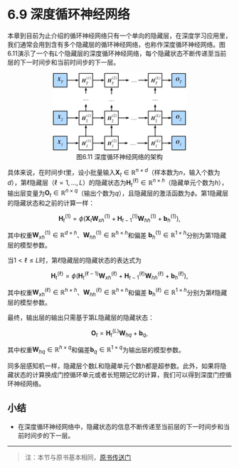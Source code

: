 # 6.9 深度循环神经网络

本章到目前为止介绍的循环神经网络只有一个单向的隐藏层，在深度学习应用里，我们通常会用到含有多个隐藏层的循环神经网络，也称作深度循环神经网络。图6.11演示了一个有$L$个隐藏层的深度循环神经网络，每个隐藏状态不断传递至当前层的下一时间步和当前时间步的下一层。

<div align=center>
<img width="300" src="../img/chapter06/6.9_deep-rnn.svg"/>
</div>
<div align=center>图6.11 深度循环神经网络的架构</div>


具体来说，在时间步$t$里，设小批量输入$\boldsymbol{X}_t \in \mathbb{R}^{n \times d}$（样本数为$n$，输入个数为$d$），第$\ell$隐藏层（$\ell=1,\ldots,L$）的隐藏状态为$\boldsymbol{H}_t^{(\ell)}  \in \mathbb{R}^{n \times h}$（隐藏单元个数为$h$），输出层变量为$\boldsymbol{O}_t \in \mathbb{R}^{n \times q}$（输出个数为$q$），且隐藏层的激活函数为$\phi$。第1隐藏层的隐藏状态和之前的计算一样：

$$\boldsymbol{H}_t^{(1)} = \phi(\boldsymbol{X}_t \boldsymbol{W}_{xh}^{(1)} + \boldsymbol{H}_{t-1}^{(1)} \boldsymbol{W}_{hh}^{(1)}  + \boldsymbol{b}_h^{(1)}),$$


其中权重$\boldsymbol{W}_{xh}^{(1)} \in \mathbb{R}^{d \times h}$、$\boldsymbol{W}_{hh}^{(1)} \in \mathbb{R}^{h \times h}$和偏差 $\boldsymbol{b}_h^{(1)} \in \mathbb{R}^{1 \times h}$分别为第1隐藏层的模型参数。

当$1 < \ell \leq L$时，第$\ell$隐藏层的隐藏状态的表达式为

$$\boldsymbol{H}_t^{(\ell)} = \phi(\boldsymbol{H}_t^{(\ell-1)} \boldsymbol{W}_{xh}^{(\ell)} + \boldsymbol{H}_{t-1}^{(\ell)} \boldsymbol{W}_{hh}^{(\ell)}  + \boldsymbol{b}_h^{(\ell)}),$$


其中权重$\boldsymbol{W}_{xh}^{(\ell)} \in \mathbb{R}^{h \times h}$、$\boldsymbol{W}_{hh}^{(\ell)} \in \mathbb{R}^{h \times h}$和偏差 $\boldsymbol{b}_h^{(\ell)} \in \mathbb{R}^{1 \times h}$分别为第$\ell$隐藏层的模型参数。

最终，输出层的输出只需基于第$L$隐藏层的隐藏状态：

$$\boldsymbol{O}_t = \boldsymbol{H}_t^{(L)} \boldsymbol{W}_{hq} + \boldsymbol{b}_q,$$

其中权重$\boldsymbol{W}_{hq} \in \mathbb{R}^{h \times q}$和偏差$\boldsymbol{b}_q \in \mathbb{R}^{1 \times q}$为输出层的模型参数。

同多层感知机一样，隐藏层个数$L$和隐藏单元个数$h$都是超参数。此外，如果将隐藏状态的计算换成门控循环单元或者长短期记忆的计算，我们可以得到深度门控循环神经网络。

## 小结

* 在深度循环神经网络中，隐藏状态的信息不断传递至当前层的下一时间步和当前时间步的下一层。


------------
> 注：本节与原书基本相同，[原书传送门](https://zh.d2l.ai/chapter_recurrent-neural-networks/deep-rnn.html)